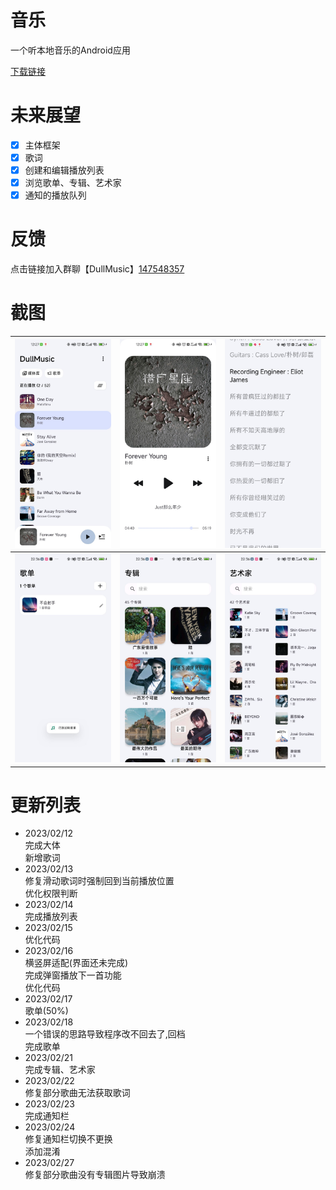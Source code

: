 # 音乐

一个听本地音乐的Android应用   

[下载链接](https://www.pgyer.com/5vN0)

# 未来展望

- [x] 主体框架
- [x] 歌词
- [x] 创建和编辑播放列表
- [x] 浏览歌单、专辑、艺术家
- [x] 通知的播放队列

# 反馈

点击链接加入群聊【DullMusic】[147548357](https://jq.qq.com/?_wv=1027&k=QQgM70mV)

# 截图

| <img src="./screenshots/1.jpg" /> | <img src="./screenshots/2.jpg" />  | <img src="./screenshots/3.jpg"  /> |
|:---------------------------------:|:----------------------------------:|:----------------------------------:|
| <img src="./screenshots/4.jpg" /> | <img src="./screenshots/5.jpg"  /> | <img src="./screenshots/6.jpg"  /> |

# 更新列表

- 2023/02/12  
  完成大体  
  新增歌词  
- 2023/02/13  
  修复滑动歌词时强制回到当前播放位置  
  优化权限判断  
- 2023/02/14  
  完成播放列表   
- 2023/02/15  
  优化代码  
- 2023/02/16  
  横竖屏适配(界面还未完成)  
  完成弹窗播放下一首功能  
  优化代码  
- 2023/02/17  
  歌单(50%)  
- 2023/02/18  
  一个错误的思路导致程序改不回去了,回档  
  完成歌单  
- 2023/02/21  
  完成专辑、艺术家
- 2023/02/22  
  修复部分歌曲无法获取歌词  
- 2023/02/23  
  完成通知栏  
- 2023/02/24  
  修复通知栏切换不更换  
  添加混淆  
- 2023/02/27  
  修复部分歌曲没有专辑图片导致崩溃  
    



































